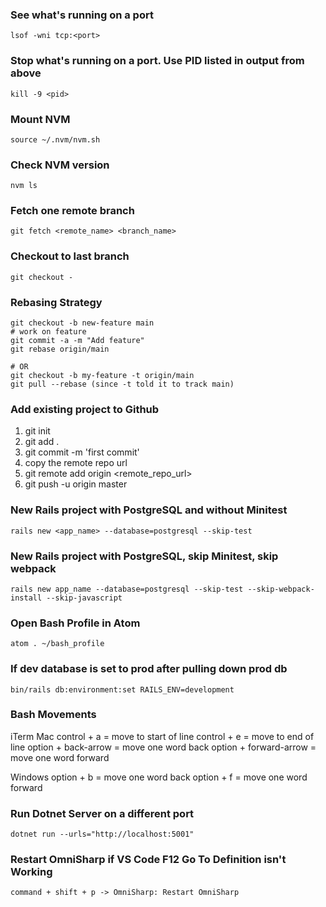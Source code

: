 ### See what's running on a port

`lsof -wni tcp:<port>`

### Stop what's running on a port. Use PID listed in output from above

`kill -9 <pid>`

### Mount NVM

`source ~/.nvm/nvm.sh`

### Check NVM version

`nvm ls`

### Fetch one remote branch

`git fetch <remote_name> <branch_name>`

### Checkout to last branch

`git checkout -`

### Rebasing Strategy
```
git checkout -b new-feature main
# work on feature
git commit -a -m "Add feature"
git rebase origin/main

# OR
git checkout -b my-feature -t origin/main
git pull --rebase (since -t told it to track main)
```

### Add existing project to Github

1. git init
2. git add .
3. git commit -m 'first commit'
4. copy the remote repo url
5. git remote add origin <remote_repo_url>
6. git push -u origin master

### New Rails project with PostgreSQL and without Minitest

`rails new <app_name> --database=postgresql --skip-test`

### New Rails project with PostgreSQL, skip Minitest, skip webpack

`rails new app_name --database=postgresql --skip-test --skip-webpack-install --skip-javascript`

### Open Bash Profile in Atom

`atom . ~/bash_profile`

### If dev database is set to prod after pulling down prod db

`bin/rails db:environment:set RAILS_ENV=development`

### Bash Movements

iTerm Mac
control + a = move to start of line
control + e = move to end of line
option + back-arrow = move one word back
option + forward-arrow = move one word forward

Windows
option + b = move one word back
option + f = move one word forward

### Run Dotnet Server on a different port

`dotnet run --urls="http://localhost:5001"`

### Restart OmniSharp if VS Code F12 Go To Definition isn't Working

`command + shift + p -> OmniSharp: Restart OmniSharp`

